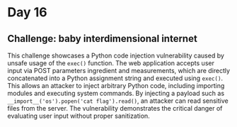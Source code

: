 # Day 16
## Challenge: baby interdimensional internet

This challenge showcases a Python code injection vulnerability caused by unsafe usage of the `exec()` function. 
The web application accepts user input via POST parameters ingredient and measurements, which are directly concatenated into a Python assignment string and executed using `exec()`. 
This allows an attacker to inject arbitrary Python code, including importing modules and executing system commands. By injecting a payload such as `__import__('os').popen('cat flag').read()`, 
an attacker can read sensitive files from the server. The vulnerability demonstrates the critical danger of evaluating user input without proper sanitization.
